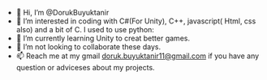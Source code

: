 - 👋 Hi, I’m @DorukBuyuktanir
- 👀 I’m interested in coding with C#(For Unity), C++, javascript( Html, css also) and a bit of C. I used to use python:
- 🌱 I’m currently learning Unity to creat better games.
- 💞️ I’m not looking to collaborate these days.
- 📫 Reach me at my gmail doruk.buyuktanir11@gmail.com if you have any question or adviceses about my projects.

<!---
DorukBuyuktanir/DorukBuyuktanir is a ✨ special ✨ repository because its `README.md` (this file) appears on your GitHub profile.
You can click the Preview link to take a look at your changes.
--->
